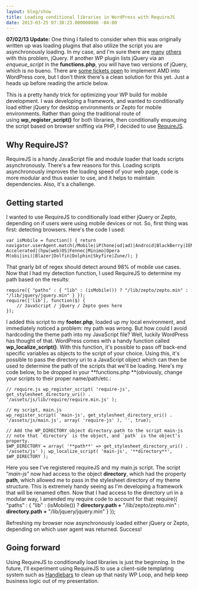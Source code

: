 ```yaml
---
layout: blog/show
title: Loading conditional libraries in WordPress with RequireJS
date: 2013-03-25 07:30:23.000000000 -04:00
---
```

**07/02/13 Update:** One thing I failed to consider when this was originally written up was loading plugins that also utilize the script you are asynchronously loading. In my case, and I'm sure there are [many](http://stackoverflow.com/questions/15972757/getting-jquery-validation-plug-in-to-work-with-requirejs) [others](http://wordpress.stackexchange.com/questions/50522/require-js-to-load-javascript) with this problem, jQuery. If another WP plugin lists jQuery via an *enqueue_script* in the **functions.php**, you will have two versions of jQuery, which is no bueno. There are [some tickets open](http://core.trac.wordpress.org/ticket/23285 "Make WordPress Core - AMD") to implement AMD into WordPress core, but I don't think there's a clean solution for this yet. Just a heads up before reading the article below.

This is a pretty handy trick for optimizing your WP build for mobile development. I was developing a framework, and wanted to conditionally load either jQuery for desktop environments or Zepto for mobile environments. Rather than going the traditional route of using **wp_register_script()** for both libraries, then conditionally enqueuing the script based on browser sniffing via PHP, I decided to use [RequireJS](http://requirejs.org/ "RequireJS").

## Why RequireJS?

RequireJS is a handy JavaScript file and module loader that loads scripts asynchronously. There's a few reasons for this. Loading scripts asynchronously improves the loading speed of your web page, code is more modular and thus easier to use, and it helps to maintain dependencies. Also, it's a challenge. 
## Getting started

I wanted to use RequireJS to conditionally load either jQuery or Zepto, depending on if users were using mobile devices or not. So, first thing was first: detecting browsers. Here's the code I used:

~~~ 
var isMobile = function() { return navigator.userAgent.match(/Mobile|iP(hone|od|ad)|Android|BlackBerry|IEMobile|Kindle|NetFront|Silk-Accelerated|(hpw|web)OS|Fennec|Minimo|Opera M(obi|ini)|Blazer|Dolfin|Dolphin|Skyfire|Zune/); }
~~~ 

That gnarly bit of regex should detect around 98% of mobile use cases. Now that I had my detection function, I used RequireJS to determine my path based on the results:

~~~ 
require({ "paths" : { "lib" : (isMobile()) ? "/lib/zepto/zepto.min" : "/lib/jquery/jquery.min" } });
require(['lib'], function($) {
	// JavaScript / jQuery / Zepto goes here
});
~~~ 

I added this script to my **footer.php**, loaded up my local environment, and immediately noticed a problem: my path was wrong. But how could I avoid hardcoding the theme path into my JavaScript file? Well, luckily WordPress has thought of that. WordPress comes with a handy function called **wp_localize_script()**. With this function, it's possible to pass off back-end specific variables as objects to the script of your choice. Using this, it's possible to pass the directory uri to a JavaScript object which can then be used to determine the path of the scripts that we'll be loading. Here's my code below, to be dropped in your **functions.php **(obviously, change your scripts to their proper name/path/etc.:

~~~ 
// require.js wp_register_script( 'require-js', get_stylesheet_directory_uri() . '/assets/js/lib/require/require.min.js' );

// my script, main.js
wp_register_script( 'main-js', get_stylesheet_directory_uri() . '/assets/js/main.js', array( 'require-js' ), '', true);

// Add the WP_DIRECTORY object directory.path to the script main-js
// note that `directory` is the object, and `path` is the object's property.
$WP_DIRECTORY = array( '**path**' => get_stylesheet_directory_uri() . '/assets/js' ); wp_localize_script( 'main-js', '**directory**', $WP_DIRECTORY );
~~~ 

Here you see I've registered requireJS and my main.js script. The script “*main-js*” now had access to the object **directory**, which had the property **path**, which allowed me to pass in the stylesheet directory of my theme structure. This is extremely handy seeing as I'm developing a framework that will be renamed often. Now that I had access to the directory uri in a modular way, I amended my require code to account for that: require({ "paths" : { "lib" : (isMobile()) ? **directory.path +** "/lib/zepto/zepto.min" : **directory.path +** "/lib/jquery/jquery.min" } });

Refreshing my browser now asynchronously loaded either jQuery or Zepto, depending on which user agent was returned. Success!

## Going forward

Using RequireJS to conditionally load libraries is just the beginning. In the future, I'll experiment using RequireJS to use a client-side templating system such as [Handlebars](http://handlebarsjs.com/ "Handlebars") to clean up that nasty WP Loop, and help keep business logic out of my presentation.
